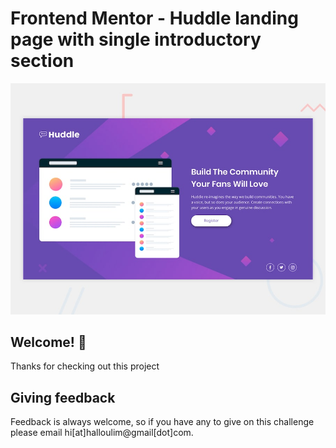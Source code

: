 # Frontend Mentor - Huddle landing page with single introductory section

![Design preview for the Huddle landing page with single introductory section](./design/desktop-preview.jpg)

## Welcome! 👋

Thanks for checking out this project

## Giving feedback

Feedback is always welcome, so if you have any to give on this challenge please email hi[at]halloulim@gmail[dot]com.
